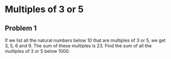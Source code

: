 # Multiples of 3 or 5
## Problem 1
If we list all the natural numbers below 10 that are multiples of 3 or 5, we get 3, 5, 6 and 9.
The sum of these multiples is 23.
Find the sum of all the multiples of $3$ or $5$ below $1000$.
